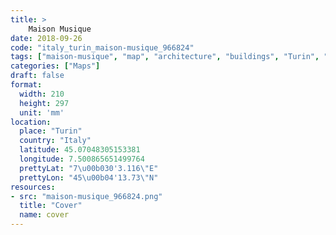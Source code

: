 ```yaml
---
title: > 
    Maison Musique
date: 2018-09-26
code: "italy_turin_maison-musique_966824"
tags: ["maison-musique", "map", "architecture", "buildings", "Turin", "Italy"]
categories: ["Maps"]
draft: false
format:
  width: 210
  height: 297
  unit: 'mm'
location:
  place: "Turin"
  country: "Italy"
  latitude: 45.07048305153381
  longitude: 7.500865651499764
  prettyLat: "7\u00b030'3.116\"E"
  prettyLon: "45\u00b04'13.73\"N"
resources:
- src: "maison-musique_966824.png"
  title: "Cover"
  name: cover
---
```


